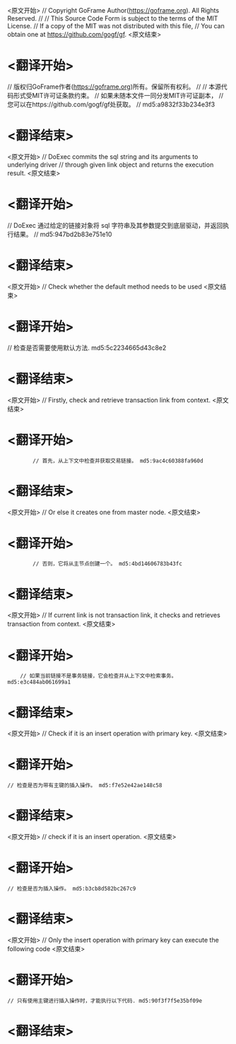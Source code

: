
<原文开始>
// Copyright GoFrame Author(https://goframe.org). All Rights Reserved.
//
// This Source Code Form is subject to the terms of the MIT License.
// If a copy of the MIT was not distributed with this file,
// You can obtain one at https://github.com/gogf/gf.
<原文结束>

# <翻译开始>
// 版权归GoFrame作者(https://goframe.org)所有。保留所有权利。
//
// 本源代码形式受MIT许可证条款约束。
// 如果未随本文件一同分发MIT许可证副本，
// 您可以在https://github.com/gogf/gf处获取。
// md5:a9832f33b234e3f3
# <翻译结束>


<原文开始>
// DoExec commits the sql string and its arguments to underlying driver
// through given link object and returns the execution result.
<原文结束>

# <翻译开始>
// DoExec 通过给定的链接对象将 sql 字符串及其参数提交到底层驱动，并返回执行结果。
// md5:947bd2b83e751e10
# <翻译结束>


<原文开始>
// Check whether the default method needs to be used
<原文结束>

# <翻译开始>
// 检查是否需要使用默认方法. md5:5c2234665d43c8e2
# <翻译结束>


<原文开始>
// Firstly, check and retrieve transaction link from context.
<原文结束>

# <翻译开始>
			// 首先，从上下文中检查并获取交易链接。 md5:9ac4c60388fa960d
# <翻译结束>


<原文开始>
// Or else it creates one from master node.
<原文结束>

# <翻译开始>
			// 否则，它将从主节点创建一个。 md5:4bd14606783b43fc
# <翻译结束>


<原文开始>
// If current link is not transaction link, it checks and retrieves transaction from context.
<原文结束>

# <翻译开始>
		// 如果当前链接不是事务链接，它会检查并从上下文中检索事务。 md5:e3c484ab061699a1
# <翻译结束>


<原文开始>
// Check if it is an insert operation with primary key.
<原文结束>

# <翻译开始>
	// 检查是否为带有主键的插入操作。 md5:f7e52e42ae148c58
# <翻译结束>


<原文开始>
// check if it is an insert operation.
<原文结束>

# <翻译开始>
	// 检查是否为插入操作。 md5:b3cb8d582bc267c9
# <翻译结束>


<原文开始>
// Only the insert operation with primary key can execute the following code
<原文结束>

# <翻译开始>
	// 只有使用主键进行插入操作时，才能执行以下代码. md5:90f3f7f5e35bf09e
# <翻译结束>

